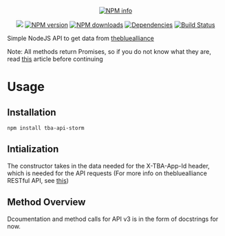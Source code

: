 <div align="center">
  <p>
    <a href="https://nodei.co/npm/tba-api-storm/"><img src="https://nodei.co/npm/tba-api-storm.png?downloads=true&stars=true" alt="NPM info" /></a>
  </p>
  <p>
    <a href="http://www.stormroboticsnj.org"><img src="https://img.shields.io/badge/team-2729-f68424.svg"/></a>
    <a href="https://www.npmjs.com/package/tba-api-storm"><img src="https://img.shields.io/npm/v/tba-api-storm.svg?maxAge=3600" alt="NPM version" /></a>
    <a href="https://www.npmjs.com/package/tba-api-storm"><img src="https://img.shields.io/npm/dt/tba-api-storm.svg?maxAge=3600" alt="NPM downloads" /></a>
    <a href="https://david-dm.org/2729StormRobotics/tba-api-storm"><img src="https://img.shields.io/david/2729StormRobotics/tba-api-storm.svg?maxAge=3600" alt="Dependencies" /></a>
		<a href="https://travis-ci.org/2729StormRobotics/tba-api-storm"><img src="https://travis-ci.org/2729StormRobotics/tba-api-storm.svg?branch=master" alt="Build Status" /></a>
  </p>
</div>

Simple NodeJS API to get data from [thebluealliance](https://www.thebluealliance.com)

Note: All methods return Promises, so if you do not know what they are, read [this](https://davidwalsh.name/promises) article before continuing

# Usage

## Installation

```
npm install tba-api-storm
```

## Intialization

The constructor takes in the data needed for the X-TBA-App-Id header, which is needed for the API requests (For more info on thebluealliance RESTful API, see [this](https://www.thebluealliance.com/apidocs))

## Method Overview

Dcoumentation and method calls for API v3 is in the form of docstrings for now.
